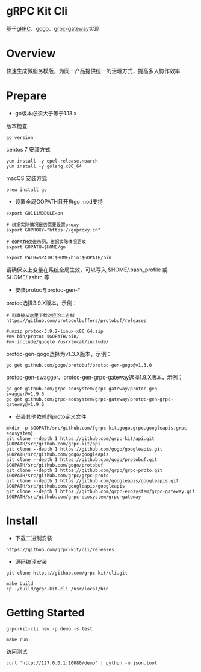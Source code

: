 # gRPC Kit Cli

基于[gRPC](https://github.com/golang/protobuf)、[gogo](https://github.com/gogo/protobuf)、[grpc-gateway](https://github.com/grpc-ecosystem/grpc-gateway)实现

# Overview

快速生成微服务模版，为同一产品提供统一的治理方式，提高多人协作效率

#  Prepare

- go版本必须大于等于1.13.x

版本检查

```
go version
```

centos 7 安装方式

```
yum install -y epel-release.noarch
yum install -y golang.x86_64
```

macOS 安装方式

```
brew install go
```

- 设置全局GOPATH且开启go mod支持

```
export GO111MODULE=on

# 根据实际情况是否需要设置proxy
export GOPROXY="https://goproxy.cn"

# GOPATH仅做示例，根据实际情况更改
export GOPATH=$HOME/go

export PATH=$PATH:$HOME/bin:$GOPATH/bin
```

请确保以上变量在系统全局生效，可以写入 $HOME/.bash_profile 或 $HOME/.zshrc 等

- 安装protoc与protoc-gen-*

protoc选择3.9.X版本，示例：

```
# 可直接从这里下载对应的二进制
https://github.com/protocolbuffers/protobuf/releases

#unzip protoc-3.9.2-linux-x86_64.zip
#mv bin/protoc $GOPATH/bin/
#mv include/google /usr/local/include/
```

protoc-gen-gogo选择为v1.3.X版本，示例：

```
go get github.com/gogo/protobuf/protoc-gen-gogo@v1.3.0
```

protoc-gen-swagger、protoc-gen-grpc-gateway选择1.9.X版本，示例：
 
```
go get github.com/grpc-ecosystem/grpc-gateway/protoc-gen-swagger@v1.9.6
go get github.com/grpc-ecosystem/grpc-gateway/protoc-gen-grpc-gateway@v1.9.6
```

- 安装其他依赖的proto定义文件

```
mkdir -p $GOPATH/src/github.com/{grpc-kit,gogo,grpc,googleapis,grpc-ecosystem}
git clone --depth 1 https://github.com/grpc-kit/api.git $GOPATH/src/github.com/grpc-kit/api
git clone --depth 1 https://github.com/gogo/googleapis.git $GOPATH/src/github.com/gogo/googleapis
git clone --depth 1 https://github.com/gogo/protobuf.git $GOPATH/src/github.com/gogo/protobuf
git clone --depth 1 https://github.com/grpc/grpc-proto.git $GOPATH/src/github.com/grpc/grpc-proto
git clone --depth 1 https://github.com/googleapis/googleapis.git $GOPATH/src/github.com/googleapis/googleapis
git clone --depth 1 https://github.com/grpc-ecosystem/grpc-gateway.git $GOPATH/src/github.com/grpc-ecosystem/grpc-gateway
```

# Install

- 下载二进制安装

```
https://github.com/grpc-kit/cli/releases
```

- 源码编译安装

```
git clone https://github.com/grpc-kit/cli.git

make build
cp ./build/grpc-kit-cli /usr/local/bin
```

# Getting Started

```
grpc-kit-cli new -p demo -s test

make run
```

访问测试

```
curl 'http://127.0.0.1:10080/demo' | python -m json.tool
```
